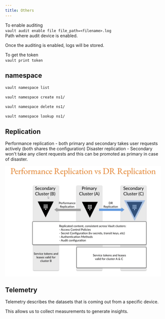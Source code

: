 ```yaml
---
title: Others
---
```


To enable auditing  
`vault audit enable file file_path=<filename>.log`  
Path where audit device is enabled.    

Once the auditing is enabled, logs will be stored.    

To get the token  
`vault print token`  

## namespace

`vault namespace list`  

`vault namespace create ns1/`  

`vault namespace delete ns1/`  

`vault namespace lookup ns1/`   

## Replication

Performance replication - both primary and secondary takes user requests actively (both shares the configuration)
Disaster replication - Secondary won't take any client requests and this can be promoted as primary in case of disaster.  

![replication](./Images/replication.png)

## Telemetry

Telemetry describes the datasets that is coming out from a specific device.  

This allows us to collect measurements to generate insights.  




